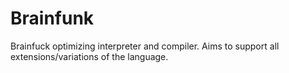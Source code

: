 # Brainfunk

Brainfuck optimizing interpreter and compiler. Aims to support all extensions/variations of the language.

